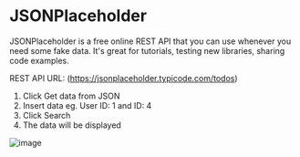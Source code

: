 # JSONPlaceholder

JSONPlaceholder is a free online REST API that you can use whenever you need some fake data. 
It's great for tutorials, testing new libraries, sharing code examples.

REST API URL: (https://jsonplaceholder.typicode.com/todos)

1. Click Get data from JSON
2. Insert data eg. User ID: 1 and ID: 4
3. Click Search
4. The data will be displayed

![image](https://user-images.githubusercontent.com/44333910/48004699-afeb5600-e14c-11e8-8591-3cfa18b05265.png)
